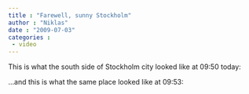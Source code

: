 ```yaml
---
title : "Farewell, sunny Stockholm"
author : "Niklas"
date : "2009-07-03"
categories : 
 - video
---
```


This is what the south side of Stockholm city looked like at 09:50 today:

...and this is what the same place looked like at 09:53:
